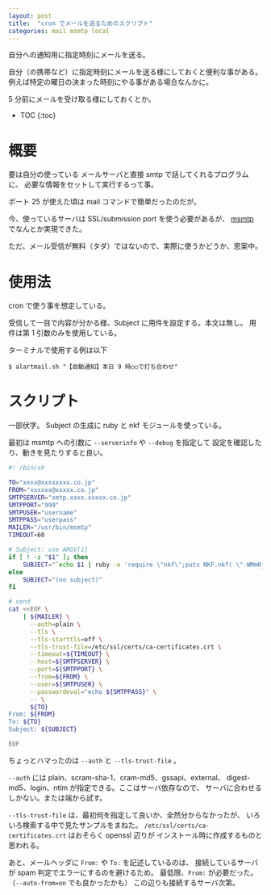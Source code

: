 ```yaml
---
layout: post
title:  "cron でメールを送るためのスクリプト"
categories: mail msmtp local
---
```

自分への通知用に指定時刻にメールを送る。

自分（の携帯など）に指定時刻にメールを送る様にしておくと便利な事がある。
例えば特定の曜日の決まった時刻にやる事がある場合なんかに。

5 分前にメールを受け取る様にしておくとか。


* TOC
{:toc}

# 概要
要は自分の使っている メールサーバと直接 smtp で話してくれるプログラムに、
必要な情報をセットして実行するって事。

ポート 25 が使えた頃は mail コマンドで簡単だったのだが。

今、使っているサーバは SSL/submission port を使う必要があるが、
[msmtp](http://msmtp.sourceforge.net/) でなんとか実現できた。

ただ、メール受信が無料（タダ）ではないので、実際に使うかどうか、思案中。


# 使用法
cron で使う事を想定している。

受信して一目で内容が分かる様、Subject に用件を設定する。本文は無し。
用件は第 1 引数のみを使用している。

ターミナルで使用する例は以下

```console
$ alartmail.sh "【自動通知】本日 9 時○○で打ち合わせ"
```

# スクリプト

一部伏字。
Subject の生成に ruby と nkf モジュールを使っている。

最初は msmtp への引数に `--serverinfo` や `--debug` を指定して
設定を確認したり、動きを見たりすると良い。


```sh
#! /bin/sh

TO="xxxx@xxxxxxxx.co.jp"
FROM="xxxxxx@xxxxx.co.jp"
SMTPSERVER="smtp.xxxx.xxxxx.co.jp"
SMTPPORT="999"
SMTPUSER="username"
SMTPPASS="userpass"
MAILER="/usr/bin/msmtp"
TIMEOUT=60

# Subject: use ARGV[1]
if [ ! -z "$1" ]; then
    SUBJECT="`echo $1 | ruby -e 'require \"nkf\";puts NKF.nkf( \"-WMm0j\", STDIN.gets )'`"
else
    SUBJECT="(no subject)"
fi

# send
cat <<EOF \
    | ${MAILER} \
	  --auth=plain \
	  --tls \
	  --tls-starttls=off \
	  --tls-trust-file=/etc/ssl/certs/ca-certificates.crt \
	  --timeout=${TIMEOUT} \
	  --host=${SMTPSERVER} \
	  --port=${SMTPPORT} \
	  --from=${FROM} \
	  --user=${SMTPUSER} \
	  --passwordeval="echo ${SMTPPASS}" \
	  -- \
	  ${TO}
From: ${FROM}
To: ${TO}
Subject: ${SUBJECT}

EOF
```

ちょっとハマったのは `--auth` と `--tls-trust-file` 。

`--auth` には plain、scram-sha-1、cram-md5、gssapi、external、
digest-md5、login、ntlm が指定できる。ここはサーバ依存なので、
サーバに合わせるしかない。または端から試す。

`--tls-trust-file` は、最初何を指定して良いか、全然分からなかったが、
いろいろ検索する中で見たサンプルをまねた。
`/etc/ssl/certs/ca-certificates.crt` はおそらく openssl 辺りが
インストール時に作成するものと思われる。

あと、メールヘッダに `From:` や `To:` を記述しているのは、
接続しているサーバが spam 判定でエラーにするのを避けるため。
最低限、`From:` が必要だった。
（`--auto-from=on` でも良かったかも）
この辺りも接続するサーバ次第。

